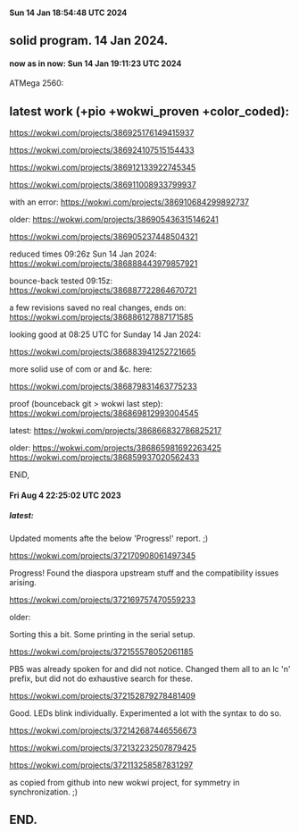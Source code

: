 #### Sun 14 Jan 18:54:48 UTC 2024

## solid program.  14 Jan 2024.

#### now as in now: Sun 14 Jan 19:11:23 UTC 2024

  ATMega 2560:

## latest work (+pio +wokwi_proven +color_coded):

  https://wokwi.com/projects/386925176149415937



  https://wokwi.com/projects/386924107515154433

  https://wokwi.com/projects/386912133922745345

  https://wokwi.com/projects/386911008933799937

  with an error:
  https://wokwi.com/projects/386910684299892737


  older:
  https://wokwi.com/projects/386905436315146241
  
  https://wokwi.com/projects/386905237448504321

  reduced times 09:26z Sun 14 Jan 2024:
  https://wokwi.com/projects/386888443979857921

  bounce-back tested 09:15z:
  https://wokwi.com/projects/386887722864670721

  a few revisions saved no real changes, ends on:
  https://wokwi.com/projects/386886127887171585

  looking good at 08:25 UTC for Sunday 14 Jan 2024:

  https://wokwi.com/projects/386883941252721665

  more solid use of com or and &c. here:

  https://wokwi.com/projects/386879831463775233

  proof (bounceback git > wokwi last step):
  https://wokwi.com/projects/386869812993004545

  latest:
  https://wokwi.com/projects/386866832786825217

  older:
  https://wokwi.com/projects/386865981692263425
  https://wokwi.com/projects/386859937020562433

ENiD,


#### Fri Aug  4 22:25:02 UTC 2023

##### latest:

Updated moments afte the below 'Progress!' report. ;)

  https://wokwi.com/projects/372170908061497345


Progress!  Found the diaspora upstream stuff and the
compatibility issues arising.

  https://wokwi.com/projects/372169757470559233


older:

Sorting this a bit.  Some printing in the serial setup.

  https://wokwi.com/projects/372155578052061185


PB5 was already spoken for and did not notice.
Changed them all to an lc 'n' prefix, but did not
do exhaustive search for these.

  https://wokwi.com/projects/372152879278481409



Good.  LEDs blink individually.  Experimented a lot
with the syntax to do so.

  https://wokwi.com/projects/372142687446556673

  https://wokwi.com/projects/372132232507879425

  https://wokwi.com/projects/372113258587831297

  as copied from github into new wokwi project, for symmetry
  in synchronization. ;)

## END.
